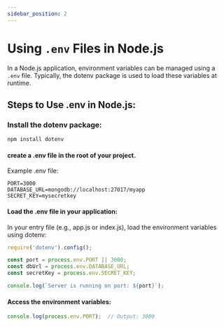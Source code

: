 ```yaml
---
sidebar_position: 2
---
```

# Using `.env` Files in Node.js

In a Node.js application, environment variables can be managed using a `.env` file. Typically, the dotenv package is used to load these variables at runtime.

## Steps to Use .env in Node.js:

### Install the dotenv package:

```bash
npm install dotenv
```

#### create a .env file in the root of your project.

Example .env file:

```env title="example.env"
PORT=3000
DATABASE_URL=mongodb://localhost:27017/myapp
SECRET_KEY=mysecretkey
```

#### Load the .env file in your application:

In your entry file (e.g., app.js or index.js), load the environment variables using dotenv:

```js title="app.js"
require('dotenv').config();

const port = process.env.PORT || 3000;
const dbUrl = process.env.DATABASE_URL;
const secretKey = process.env.SECRET_KEY;

console.log(`Server is running on port: ${port}`);
```

#### Access the environment variables:

```js title="app.js"
console.log(process.env.PORT);  // Output: 3000
```
    

